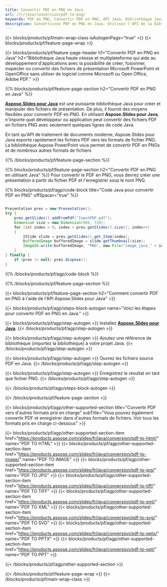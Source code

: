 ```yaml
---
title: Convertir PDF en PNG en Java
url: /fr/java/conversion/pdf-to-png/
keywords: PDF en PNG, Convertir PDF en PNG, API Java, Bibliothèque Java, PDF, PNG
description: Convertissez PDF en PNG en Java. Utilisez l'API de la bibliothèque Java pour convertir les fichiers PDF en PNGs
---
```


{{< blocks/products/pf/main-wrap-class isAutogenPage="true" >}}
{{< blocks/products/pf/feature-page-wrap >}}

{{< blocks/products/pf/feature-page-header h1="Convertir PDF en PNG en Java" h2="Bibliothèque Java haute vitesse et multiplateforme qui aide au développement d'applications avec la possibilité de créer, fusionner, inspecter ou convertir des fichiers de présentation Microsoft PowerPoint et OpenOffice sans utiliser de logiciel comme Microsoft ou Open Office, Adobe PDF." >}}

{{% blocks/products/pf/feature-page-section h2="Convertir PDF en PNG en Java" %}}

[**Aspose.Slides pour Java**](https://products.aspose.com/slides/fr/java/) est une puissante bibliothèque Java pour créer et manipuler des fichiers de présentation. De plus, il fournit des moyens flexibles pour convertir PDF en PNG. En utilisant **Aspose.Slides pour Java**, n'importe quel développeur ou application peut convertir des fichiers PDF en fichiers PNG avec seulement quelques lignes de code Java.

En tant qu'API de traitement de documents moderne, Aspose.Slides pour Java exporte rapidement les fichiers PDF vers les formats de fichier PNG. La bibliothèque Aspose PowerPoint vous permet de convertir PDF en PNGs et de nombreux autres formats de fichiers

{{% /blocks/products/pf/feature-page-section %}}

{{% blocks/products/pf/feature-page-section  h2="Convertir PDF en PNG en utilisant Java" %}}
Pour convertir le PDF en PNG, vous devrez créer une présentation à partir du fichier PDF et l'enregistrer sous le nom PNG.

{{% blocks/products/pf/agp/code-block title="Code Java pour convertir PDF en PNG" offSpacer="true" %}}

```java

Presentation pres = new Presentation();
try {
    pres.getSlides().addFromPdf("InputPDF.pdf");
    Dimension size = new Dimension(960, 720);
    for (int index = 0; index < pres.getSlides().size(); index++)
    {
        ISlide slide = pres.getSlides().get_Item(index);
        BufferedImage bufferedImage = slide.getThumbnail(size);
        ImageIO.write(bufferedImage, "PNG", new File("image_java_" + index + ".png"));
    }
} finally {
    if (pres != null) pres.dispose();
}
```


{{% /blocks/products/pf/agp/code-block %}}

{{% /blocks/products/pf/feature-page-section %}}

{{< blocks/products/pf/feature-page-section  h2="Comment convertir PDF en PNG à l'aide de l'API Aspose.Slides pour Java" >}}

{{< blocks/products/pf/agp/steps-block-autogen name="Voici les étapes pour convertir PDF en PNG en Java." >}}

{{< blocks/products/pf/agp/step-autogen >}}
Installez [**Aspose.Slides pour Java**](https://products.aspose.com/slides/fr/java/).
{{< /blocks/products/pf/agp/step-autogen >}}

{{< blocks/products/pf/agp/step-autogen >}}
Ajoutez une référence de bibliothèque (importez la bibliothèque) à votre projet Java.
{{< /blocks/products/pf/agp/step-autogen >}}

{{< blocks/products/pf/agp/step-autogen >}}
Ouvrez les fichiers source PDF en Java.
{{< /blocks/products/pf/agp/step-autogen >}}

{{< blocks/products/pf/agp/step-autogen >}}
Enregistrez le résultat en tant que fichier PNG.
{{< /blocks/products/pf/agp/step-autogen >}}

{{< /blocks/products/pf/agp/steps-block-autogen >}}

{{< /blocks/products/pf/feature-page-section >}}

{{< blocks/products/pf/agp/other-supported-section title="Convertir PDF vers d'autres formats pris en charge" subTitle="Vous pouvez également convertir PDF et enregistrer dans d'autres formats de fichiers. Voir tous les formats pris en charge ci-dessous" >}}

{{< blocks/products/pf/agp/other-supported-section-item href="https://products.aspose.com/slides/fr/java/conversion/pdf-to-html/" name="PDF TO HTML" >}}
{{< blocks/products/pf/agp/other-supported-section-item href="https://products.aspose.com/slides/fr/java/conversion/pdf-to-image/" name="PDF TO IMAGE" >}}
{{< blocks/products/pf/agp/other-supported-section-item href="https://products.aspose.com/slides/fr/java/conversion/pdf-to-jpg/" name="PDF TO JPG" >}}
{{< blocks/products/pf/agp/other-supported-section-item href="https://products.aspose.com/slides/fr/java/conversion/pdf-to-tiff/" name="PDF TO TIFF" >}}
{{< blocks/products/pf/agp/other-supported-section-item href="https://products.aspose.com/slides/fr/java/conversion/pdf-to-xml/" name="PDF TO XML" >}}
{{< blocks/products/pf/agp/other-supported-section-item href="https://products.aspose.com/slides/fr/java/conversion/pdf-to-svg/" name="PDF TO SVG" >}}
{{< blocks/products/pf/agp/other-supported-section-item href="https://products.aspose.com/slides/fr/java/conversion/pdf-to-pptx/" name="PDF TO PPTX" >}}
{{< blocks/products/pf/agp/other-supported-section-item href="https://products.aspose.com/slides/fr/java/conversion/pdf-to-ppt/" name="PDF TO PPT" >}}


{{< /blocks/products/pf/agp/other-supported-section >}}

{{< /blocks/products/pf/feature-page-wrap >}}
{{< /blocks/products/pf/main-wrap-class >}}